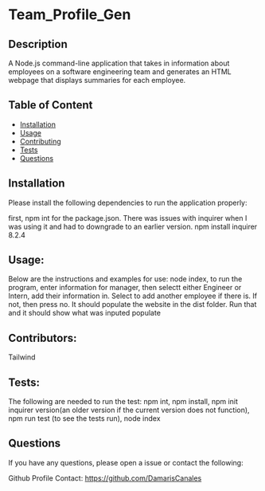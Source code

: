 # Team_Profile_Gen


## Description

A Node.js command-line application that takes in information about employees on a software engineering team and generates an HTML webpage that displays summaries for each employee.

## Table of Content

- [Installation](#Installation)
- [Usage](#Usage)
- [Contributing](#Contributing)
- [Tests](#Tests)
- [Questions](#Questions)

## Installation

Please install the following dependencies to run the application properly:

first, npm int for the package.json. There was issues with inquirer when I was using it and had to downgrade to an earlier version. npm install inquirer 8.2.4

## Usage:

Below are the instructions and examples for use:
node index, to run the program, enter information for manager, then selectt either Engineer or Intern, add their information in. Select to add another employee if there is. If not, then press no. It should populate the website in the dist folder. Run that and it should show what was inputed populate


## Contributors:

Tailwind

## Tests:

The following are needed to run the test:
npm int, npm install, npm init inquirer version(an older version if the current version does not function), npm run test (to see the tests run), node index


## Questions

If you have any questions, please open a issue or contact the following:

Github Profile Contact: https://github.com/DamarisCanales
